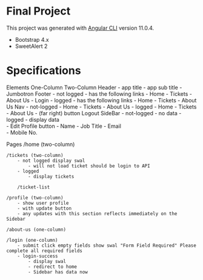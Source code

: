 # Final Project

This project was generated with [Angular CLI](https://github.com/angular/angular-cli) version 11.0.4.

* Bootstrap 4.x 
* SweetAlert 2


# Specifications

Elements
    One-Column
    Two-Column
    Header
        - app title
        - app sub title
        - Jumbotron
    Footer
        - not logged
            - has the following links
                - Home
                - Tickets
                - About Us
                - Login
        - logged
            - has the following links
                - Home
                - Tickets
                - About Us
    Nav
        - not-logged
            - Home
            - Tickets
            - About Us
        - logged
            - Home
            - Tickets
            - About Us
            - (far right) button Logout
    SideBar
        - not-logged
            - no data
        - logged
            - display data  
            - Edit Profile button
            - Name
            - Job Title
            - Email      
            - Mobile No.

Pages
    /home (two-column)

    /tickets (two-column)    
        - not logged display swal
            - will not load ticket should be login to API
        - logged
            - display tickets

        /ticket-list
    
    /profile (two-column)
        - show user profile
        - with update button
        - any updates with this section reflects immediately on the Sidebar

    /about-us (one-column)

    /login (one-column)
        - submit click empty fields show swal "Form Field Required" Please complete all required fields
        - login-success
            - display swal
            - redirect to home
            - Sidebar has data now